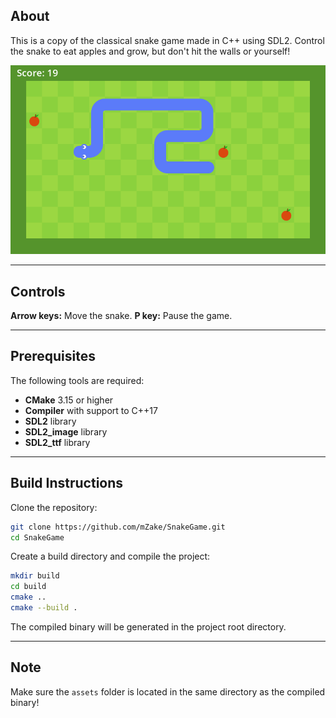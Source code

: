 ## About
This is a copy of the classical snake game made in C++ using SDL2.
Control the snake to eat apples and grow, but don't hit the walls or yourself!

![Image](images/Screenshot.PNG)

---

## Controls
**Arrow keys:** Move the snake.
**P key:** Pause the game.

---

## Prerequisites
The following tools are required:
- **CMake** 3.15 or higher
- **Compiler** with support to C++17
- **SDL2** library
- **SDL2_image** library
- **SDL2_ttf** library

---

## Build Instructions
Clone the repository:
```sh
git clone https://github.com/mZake/SnakeGame.git
cd SnakeGame
```

Create a build directory and compile the project:
```sh
mkdir build
cd build
cmake ..
cmake --build .
```

The compiled binary will be generated in the project root directory.

---

## Note
Make sure the `assets` folder is located in the same directory as the compiled binary!
